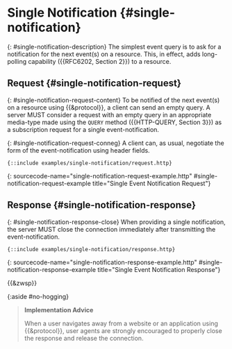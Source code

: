 # Single Notification {#single-notification}

{: #single-notification-description}
The simplest event query is to ask for a notification for the next event(s) on a resource. This, in effect, adds long-polling capability ({{RFC6202, Section 2}}) to a resource.

## Request {#single-notification-request}

{: #single-notification-request-content}
To be notified of the next event(s) on a resource using {{&protocol}}, a client can send an empty query. A server MUST consider a request with an empty query in an appropriate media-type made using the `QUERY` method ({{HTTP-QUERY, Section 3}}) as a subscription request for a single event-notification.

{: #single-notification-request-conneg}
A client can, as usual, negotiate the form of the event-notification using header fields.

~~~ http-message
{::include examples/single-notification/request.http}
~~~
{: sourcecode-name="single-notification-request-example.http" #single-notification-request-example title="Single Event Notification Request"}

## Response {#single-notification-response}

{: #single-notification-response-close}
When providing a single notification, the server MUST close the connection immediately after transmitting the event-notification.

~~~ http-message
{::include examples/single-notification/response.http}
~~~
{: sourcecode-name="single-notification-response-example.http" #single-notification-response-example title="Single Event Notification Response"}

{{&zwsp}}

{:aside #no-hogging}
> **Implementation Advice**
>
> When a user navigates away from a website or an application using {{&protocol}}, user agents are strongly encouraged to properly close the response and release the connection.
